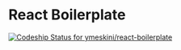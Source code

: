 # React Boilerplate

[![Codeship Status for ymeskini/react-boilerplate](https://app.codeship.com/projects/72084240-fbc8-0136-457a-42e7f39b728b/status?branch=master)](/projects/322247)
